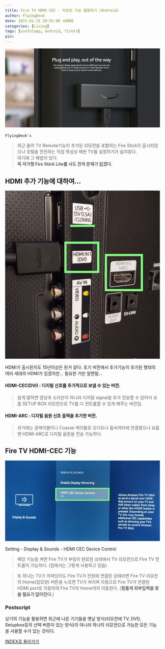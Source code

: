 ```yaml
---
title: Fire TV HDMI-CEC - 리모컨 기능 활용하기 (Android)
author: FlyingDeuk
date: 2021-01-15 20:55:00 +0800
categories: [Living]
tags: [usefulapp, android, firetv]
pin:
---
```


![fire](/img/living/fire/fire.jpg)

`FlyingDeuk's`
> 최근 들어 TV Remote기능이 추가된 리모컨을 포함하는 Fire Stick이 출시되었으나 호텔을 전전하는 직업 특성상 매번 TV를 설정하기가 쉽지않다.  <br>
여기에 그 해법이 있다. <br>
**즉 저가형 Fire Stick Lite를 사도 전혀 문제가 없겠다.**


## HDMI 추가 기능에 대하여...
![fire](/img/living/fire/hdmi.jpg)

HDMI가 출시된지도 15년이상은 된거 같다. 초기 버전에서 추가기능이 추가된 형태의 여러 세대의 HDMI가 있겠지만... 필요한 거만 알면됨...
#### HDMI-CEC(DVI) : 디지털 신호를 추가적으로 보낼 수 있는 버전.
>쉽게 말하면 영상과 소리만이 아니라 디지털 signal을 추가 전송할 수 있어서 요즘 SETUP BOX 리모컨으로 TV를 다 컨트롤할 수 있게 해주는 버전임.

#### HDMI-ARC : 디지털 음원 신호 출력을 추가한 버전.
>과거에는 광케이블이나 Coaxial 케이블로 오디오나 홈씨어터에 연결했으나 요즘엔 HDMI-ARC로 디지털 음원을 전송 가능하다.

## Fire TV HDMI-CEC 기능
![fire](/img/living/fire/hdmi1.jpg)

Setting - Display & Sounds - HDMI CEC Device Control

>해당 기능을 켜면 Fire TV가 부팅이 완료된 상태에서 TV 리모컨으로 Fire TV 컨트롤이 가능하다. (집에서는 그렇게 사용하고 있음)<br>

>또 하나는 TV가 꺼져있어도 Fire TV가 전원에 연결된 상태라면 Fire TV 리모컨의 Home(집모양) 버튼을 누르면 TV가 켜지며 자동으로 Fire TV가 연결된 HDMI port로 이동하여 Fire TV의 Home까지 이동한다. (**힘들게 외부입력을 찾을 필요가 없어진다.**)

### Postscript
상기의 기능을 활용하면 최근에 나온 기기들을 옛날 방식(리모컨에 TV, DVD, Setupbox등의 선택 버튼이 있는 방식)이 아니라 하나의 리모컨으로 가능한 모든 기능을 사용할 수가 있는 것이다. <br>

[INDEX로 돌아가기](/posts/FireTV/)
